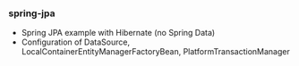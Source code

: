 ### spring-jpa

- Spring JPA example with Hibernate (no Spring Data) 
- Configuration of DataSource, LocalContainerEntityManagerFactoryBean, PlatformTransactionManager 
